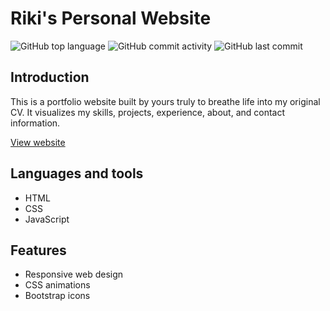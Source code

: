 <h1>Riki's Personal Website</h1>
<div>
    <img alt="GitHub top language" src="https://img.shields.io/github/languages/top/riku737/portfolio">
    <img alt="GitHub commit activity" src="https://img.shields.io/github/commit-activity/t/riku737/portfolio">
    <img alt="GitHub last commit" src="https://img.shields.io/github/last-commit/riku737/portfolio">
</div>
<h2>Introduction</h2>
<p>This is a portfolio website built by yours truly to breathe life into my original CV. It visualizes my skills, projects, experience, about, and contact information.</p>
<a href="https://riku737.github.io/portfolio/" target="_blank">View website</a>
<h2>Languages and tools</h2>
<ul>
    <li>HTML</li>
    <li>CSS</li>
    <li>JavaScript</li>
</ul>

<h2>Features</h2>
<ul>
    <li>Responsive web design</li>
    <li>CSS animations</li>
    <li>Bootstrap icons</li>
</ul>